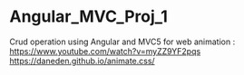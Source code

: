 # Angular_MVC_Proj_1
Crud operation using Angular and MVC5
 for web animation : https://www.youtube.com/watch?v=myZZ9YF2pqs 
 https://daneden.github.io/animate.css/
